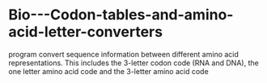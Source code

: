 # Bio---Codon-tables-and-amino-acid-letter-converters
 program convert sequence information between different amino acid representations. This includes the 3-letter codon code (RNA and DNA), the one letter amino acid code and the 3-letter amino acid code
